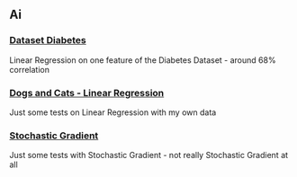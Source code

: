 ## Ai

### [Dataset Diabetes](./Dataset#32;Diabetes)

Linear Regression on one feature of the Diabetes Dataset - around 68% correlation

### [Dogs and Cats - Linear Regression](./Dogs#32;and#32;Cats.ipynb)

Just some tests on Linear Regression with my own data

### [Stochastic Gradient](./notebook.ipynb)

Just some tests with Stochastic Gradient - not really Stochastic Gradient at all
